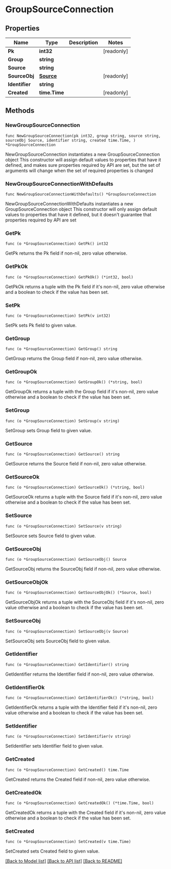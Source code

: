 # GroupSourceConnection

## Properties

Name | Type | Description | Notes
------------ | ------------- | ------------- | -------------
**Pk** | **int32** |  | [readonly] 
**Group** | **string** |  | 
**Source** | **string** |  | 
**SourceObj** | [**Source**](Source.md) |  | [readonly] 
**Identifier** | **string** |  | 
**Created** | **time.Time** |  | [readonly] 

## Methods

### NewGroupSourceConnection

`func NewGroupSourceConnection(pk int32, group string, source string, sourceObj Source, identifier string, created time.Time, ) *GroupSourceConnection`

NewGroupSourceConnection instantiates a new GroupSourceConnection object
This constructor will assign default values to properties that have it defined,
and makes sure properties required by API are set, but the set of arguments
will change when the set of required properties is changed

### NewGroupSourceConnectionWithDefaults

`func NewGroupSourceConnectionWithDefaults() *GroupSourceConnection`

NewGroupSourceConnectionWithDefaults instantiates a new GroupSourceConnection object
This constructor will only assign default values to properties that have it defined,
but it doesn't guarantee that properties required by API are set

### GetPk

`func (o *GroupSourceConnection) GetPk() int32`

GetPk returns the Pk field if non-nil, zero value otherwise.

### GetPkOk

`func (o *GroupSourceConnection) GetPkOk() (*int32, bool)`

GetPkOk returns a tuple with the Pk field if it's non-nil, zero value otherwise
and a boolean to check if the value has been set.

### SetPk

`func (o *GroupSourceConnection) SetPk(v int32)`

SetPk sets Pk field to given value.


### GetGroup

`func (o *GroupSourceConnection) GetGroup() string`

GetGroup returns the Group field if non-nil, zero value otherwise.

### GetGroupOk

`func (o *GroupSourceConnection) GetGroupOk() (*string, bool)`

GetGroupOk returns a tuple with the Group field if it's non-nil, zero value otherwise
and a boolean to check if the value has been set.

### SetGroup

`func (o *GroupSourceConnection) SetGroup(v string)`

SetGroup sets Group field to given value.


### GetSource

`func (o *GroupSourceConnection) GetSource() string`

GetSource returns the Source field if non-nil, zero value otherwise.

### GetSourceOk

`func (o *GroupSourceConnection) GetSourceOk() (*string, bool)`

GetSourceOk returns a tuple with the Source field if it's non-nil, zero value otherwise
and a boolean to check if the value has been set.

### SetSource

`func (o *GroupSourceConnection) SetSource(v string)`

SetSource sets Source field to given value.


### GetSourceObj

`func (o *GroupSourceConnection) GetSourceObj() Source`

GetSourceObj returns the SourceObj field if non-nil, zero value otherwise.

### GetSourceObjOk

`func (o *GroupSourceConnection) GetSourceObjOk() (*Source, bool)`

GetSourceObjOk returns a tuple with the SourceObj field if it's non-nil, zero value otherwise
and a boolean to check if the value has been set.

### SetSourceObj

`func (o *GroupSourceConnection) SetSourceObj(v Source)`

SetSourceObj sets SourceObj field to given value.


### GetIdentifier

`func (o *GroupSourceConnection) GetIdentifier() string`

GetIdentifier returns the Identifier field if non-nil, zero value otherwise.

### GetIdentifierOk

`func (o *GroupSourceConnection) GetIdentifierOk() (*string, bool)`

GetIdentifierOk returns a tuple with the Identifier field if it's non-nil, zero value otherwise
and a boolean to check if the value has been set.

### SetIdentifier

`func (o *GroupSourceConnection) SetIdentifier(v string)`

SetIdentifier sets Identifier field to given value.


### GetCreated

`func (o *GroupSourceConnection) GetCreated() time.Time`

GetCreated returns the Created field if non-nil, zero value otherwise.

### GetCreatedOk

`func (o *GroupSourceConnection) GetCreatedOk() (*time.Time, bool)`

GetCreatedOk returns a tuple with the Created field if it's non-nil, zero value otherwise
and a boolean to check if the value has been set.

### SetCreated

`func (o *GroupSourceConnection) SetCreated(v time.Time)`

SetCreated sets Created field to given value.



[[Back to Model list]](../README.md#documentation-for-models) [[Back to API list]](../README.md#documentation-for-api-endpoints) [[Back to README]](../README.md)


